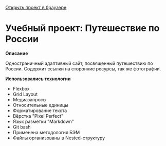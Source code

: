 [Открыть проект в браузере](https://alexandr-ilin.github.io/russian-travel/index.html "Учебная работа №3")
# Учебный проект: Путешествие по России

**Описание**

  Одностраничный адаптивный сайт, посвященный путешествию по России. Содержит ссылки
на сторонние ресурсы, так же фотографии.

**Использовались технологии**
* Flexbox
* Grid Layout
* Медиазапросы
* Относительные единицы
* Форматирование текста
* Вёрстка "Pixel Perfect"
* Язык разметки "Markdown"
* Git bash
* Применена методология БЭМ
* Файлы организованы в Nested-структуру
